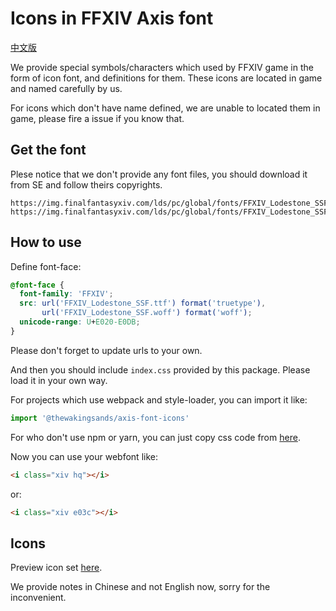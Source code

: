 # Icons in FFXIV Axis font

[中文版](./README.md)

We provide special symbols/characters which used by FFXIV game in the form of icon font, and definitions for them.
These icons are located in game and named carefully by us.

For icons which don't have name defined, we are unable to located them in game,
please fire a issue if you know that.

## Get the font

Plese notice that we don't provide any font files, you should download it from SE
and follow theirs copyrights.

```
https://img.finalfantasyxiv.com/lds/pc/global/fonts/FFXIV_Lodestone_SSF.woff
https://img.finalfantasyxiv.com/lds/pc/global/fonts/FFXIV_Lodestone_SSF.ttf
```

## How to use

Define font-face:

```css
@font-face {
  font-family: 'FFXIV';
  src: url('FFXIV_Lodestone_SSF.ttf') format('truetype'),
       url('FFXIV_Lodestone_SSF.woff') format('woff');
  unicode-range: U+E020-E0DB;
}
```

Please don't forget to update urls to your own.

And then you should include `index.css` provided by this package.
Please load it in your own way.

For projects which use webpack and style-loader, you can import it like:

```js
import '@thewakingsands/axis-font-icons'
```

For who don't use npm or yarn, you can just copy css code from [here](https://www.unpkg.com/@thewakingsands/axis-font-icons@latest/index.css).

Now you can use your webfont like:

```html
<i class="xiv hq"></i>
```

or:

```html
<i class="xiv e03c"></i>
```

## Icons

Preview icon set [here](https://www.unpkg.com/@thewakingsands/axis-font-icons@latest/icons.html).

We provide notes in Chinese and not English now, sorry for the inconvenient.
